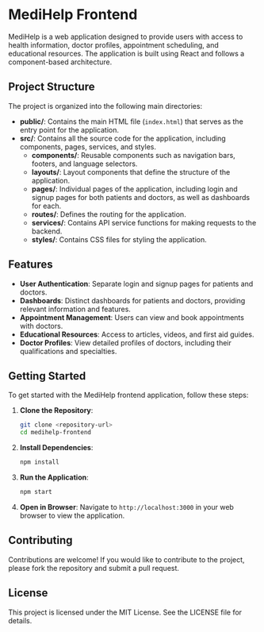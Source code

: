# MediHelp Frontend

MediHelp is a web application designed to provide users with access to health information, doctor profiles, appointment scheduling, and educational resources. The application is built using React and follows a component-based architecture.

## Project Structure

The project is organized into the following main directories:

- **public/**: Contains the main HTML file (`index.html`) that serves as the entry point for the application.
- **src/**: Contains all the source code for the application, including components, pages, services, and styles.
  - **components/**: Reusable components such as navigation bars, footers, and language selectors.
  - **layouts/**: Layout components that define the structure of the application.
  - **pages/**: Individual pages of the application, including login and signup pages for both patients and doctors, as well as dashboards for each.
  - **routes/**: Defines the routing for the application.
  - **services/**: Contains API service functions for making requests to the backend.
  - **styles/**: Contains CSS files for styling the application.
  
## Features

- **User Authentication**: Separate login and signup pages for patients and doctors.
- **Dashboards**: Distinct dashboards for patients and doctors, providing relevant information and features.
- **Appointment Management**: Users can view and book appointments with doctors.
- **Educational Resources**: Access to articles, videos, and first aid guides.
- **Doctor Profiles**: View detailed profiles of doctors, including their qualifications and specialties.

## Getting Started

To get started with the MediHelp frontend application, follow these steps:

1. **Clone the Repository**:
   ```bash
   git clone <repository-url>
   cd medihelp-frontend
   ```

2. **Install Dependencies**:
   ```bash
   npm install
   ```

3. **Run the Application**:
   ```bash
   npm start
   ```

4. **Open in Browser**:
   Navigate to `http://localhost:3000` in your web browser to view the application.

## Contributing

Contributions are welcome! If you would like to contribute to the project, please fork the repository and submit a pull request.

## License

This project is licensed under the MIT License. See the LICENSE file for details.